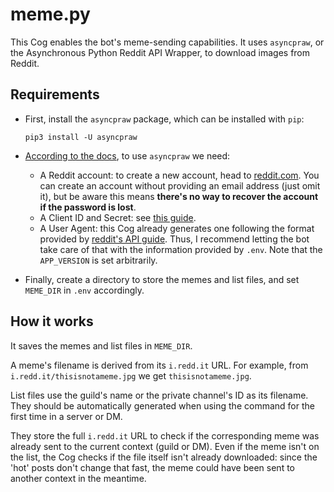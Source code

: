 # meme.py

This Cog enables the bot's meme-sending capabilities. It uses `asyncpraw`, or the Asynchronous Python Reddit API Wrapper, to download images from Reddit.

## Requirements

- First, install the `asyncpraw` package, which can be installed with `pip`:

  ```
  pip3 install -U asyncpraw
  ```

- [According to the docs](https://asyncpraw.readthedocs.io/en/latest/getting_started/quick_start.html), to use `asyncpraw` we need:

  - A Reddit account: to create a new account, head to [reddit.com](https://www.reddit.com/). You can create an account without providing an email address (just omit it), but be aware this means **there's no way to recover the account if the password is lost**.
  - A Client ID and Secret: see [this guide](https://github.com/reddit-archive/reddit/wiki/OAuth2-Quick-Start-Example#first-steps).
  - A User Agent: this Cog already generates one following the format provided by [reddit's API guide](https://github.com/reddit-archive/reddit/wiki/API). Thus, I recommend letting the bot take care of that with the information provided by `.env`. Note that the `APP_VERSION` is set arbitrarily.
  
- Finally, create a directory to store the memes and list files, and set `MEME_DIR` in `.env` accordingly.

## How it works

It saves the memes and list files in `MEME_DIR`.

A meme's filename is derived from its `i.redd.it` URL. For example, from `i.redd.it/thisisnotameme.jpg` we get `thisisnotameme.jpg`.

List files use the guild's name or the private channel's ID as its filename. They should be automatically generated when using the command for the first time in a server or DM.

They store the full `i.redd.it` URL to check if the corresponding meme was already sent to the current context (guild or DM). Even if the meme isn't on the list, the Cog checks if the file itself isn't already downloaded: since the 'hot' posts don't change that fast, the meme could have been sent to another context in the meantime.
